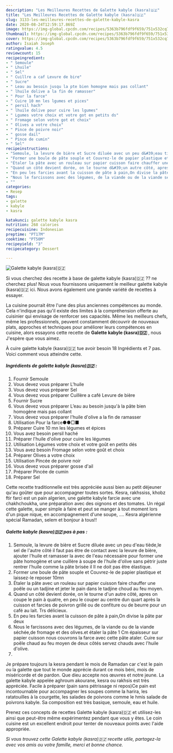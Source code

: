 ```yaml
---
description: "Les Meilleures Recettes de Galette kabyle (kasra)🇩🇿"
title: "Les Meilleures Recettes de Galette kabyle (kasra)🇩🇿"
slug: 3133-les-meilleures-recettes-de-galette-kabyle-kasra
date: 2020-08-24T12:59:17.869Z
image: https://img-global.cpcdn.com/recipes/5363b796fdf9f659/751x532cq70/galette-kabyle-kasra🇩🇿-photo-principale-de-la-recette.jpg
thumbnail: https://img-global.cpcdn.com/recipes/5363b796fdf9f659/751x532cq70/galette-kabyle-kasra🇩🇿-photo-principale-de-la-recette.jpg
cover: https://img-global.cpcdn.com/recipes/5363b796fdf9f659/751x532cq70/galette-kabyle-kasra🇩🇿-photo-principale-de-la-recette.jpg
author: Isaiah Joseph
ratingvalue: 4.5
reviewcount: 15
recipeingredient:
- " Semoule"
- " Lhuile"
- " Sel"
- " Cuillre a caf Levure de bire"
- " Sucre"
- " Leau au besoin jusqu la pte bien homogne mais pas collant"
- " lhuile dolive a la fin de ramasser"
- " Pour la farce"
- " Cuire 10 mn les lgumes et pices"
- " persil hach"
- " lhuile dolive pour cuire les lgumes"
- " Lgumes votre choix et votre got en petits ds"
- " Fromage selon votre got et choix"
- " Olives a votre choix"
- " Pince de poivre noir"
- " gosse dail"
- " Pince de cumin"
- " Sel"
recipeinstructions:
- "Semoule, la levure de bière et Sucre diluée avec un peu d&#39;eau tiède,le sel de l&#39;autre côté il faut pas être de contact avec la levure de bière, ajouter l&#39;huile et ramasser la avec de l&#39;eau nécessaire pour former une pâte homogène et une cuillère à soupe de l&#39;huile d&#39;olive sans pétrir juste rentrer l&#39;huile comme la pâte brisée il Il ne doit pas être élastique."
- "Former une boule de pâte souple et Couvrez-le de papier plastique et laissez-le reposer 10mn"
- "Étaler la pâte avec un rouleau sur papier cuisson faire chauffer une poêle ou un tadjine et jeter le pain dans le tadjine choud au feu moyen."
- "Quand un côté devient dorée, on le tourne d&#39;un autre côté, apres on coupe le pain à quatre, en peu le couper au centre dun quart après la cuisson et farcies de poivron grillé ou de confiture ou de beurre pour un café au lait. Trs délicieux."
- "En peu les farcies avant la cuisson de pâte à pain,On divise la pâte par deux"
- "Nous le farcissons avec des légumes, de la viande ou de la viande séchée,de fromage et des olives.et étaler la pâte 1 Cm épaisseur sur papier cuisson nous couvrons la farce avec cette pâte ataler. Cuire sur poêle chaud au feu moyen de deux côtés servez chauds avec l&#39;huile d&#39;olive."
- ""
categories:
- Resep
tags:
- galette
- kabyle
- kasra

katakunci: galette kabyle kasra 
nutrition: 268 calories
recipecuisine: Indonesian
preptime: "PT17M"
cooktime: "PT50M"
recipeyield: "3"
recipecategory: Dessert

---
```



![Galette kabyle (kasra)🇩🇿](https://img-global.cpcdn.com/recipes/5363b796fdf9f659/751x532cq70/galette-kabyle-kasra🇩🇿-photo-principale-de-la-recette.jpg)

Si vous cherchez des recette à base de galette kabyle (kasra)🇩🇿 ?? ne cherchez plus! Nous vous fournissons uniquement le meilleur galette kabyle (kasra)🇩🇿 ici. Nous avons également une grande variété de recettes à essayer.

La cuisine pourrait être l'une des plus anciennes compétences au monde. Cela n'indique pas qu'il existe des limites à la compréhension offerte au cuisinier qui envisage de renforcer ses capacités. Même les meilleurs chefs, même les professionnels, peuvent constamment découvrir de nouveaux plats, approches et techniques pour améliorer leurs compétences en cuisine, alors essayons cette recette de <strong> Galette kabyle (kasra)🇩🇿 </strong>, nous J'espère que vous aimez.

<!--inarticleads1-->

À cuire galette kabyle (kasra)🇩🇿 tue avoir besoin 18 Ingrédients et 7 pas. Voici comment vous atteindre cette.

##### Ingrédients de galette kabyle (kasra)🇩🇿 :

1. Fournir  Semoule
1. Vous devez vous préparer  L&#39;huile
1. Vous devez vous préparer  Sel
1. Vous devez vous préparer  Cuillère a café Levure de bière
1. Fournir  Sucre
1. Vous devez vous préparer  L’eau au besoin jusqu&#39;à la pâte bien homogène mais pas collant
1. Vous devez vous préparer  l&#39;huile d&#39;olive a la fin de ramasser
1. Utilisation  Pour la farce●●□■
1. Préparer  Cuire 10 mn les légumes et épices
1. Vous avez besoin  persil haché
1. Préparer  l&#39;huile d&#39;olive pour cuire les légumes
1. Utilisation  Légumes votre choix et votre goût en petits dés
1. Vous avez besoin  Fromage selon votre goût et choix
1. Préparer  Olives a votre choix
1. Utilisation  Pincée de poivre noir
1. Vous devez vous préparer  gosse d&#39;ail
1. Préparer  Pincée de cumin
1. Préparer  Sel


Cette recette traditionnelle est très appréciée aussi bien au petit déjeuner qu&#39;au goûter que pour accompagner toutes sortes. Kesra, rakhssiss, khobz ftir farci est un pain algerien, une galette kabyle farcie avec une chakhchoukha, une préparation avec des oignons et des tomates. Un régal cette galette, super simple à faire et peut se manger à tout moment lors d&#39;un pique nique, en accompagnement d&#39;une soupe, …. Kesra algérienne spécial Ramadan, selem et bonjour à tous!! 

<!--inarticleads2-->

##### Galette kabyle (kasra)🇩🇿 pas à pas :

1. Semoule, la levure de bière et Sucre diluée avec un peu d&#39;eau tiède,le sel de l&#39;autre côté il faut pas être de contact avec la levure de bière, ajouter l&#39;huile et ramasser la avec de l&#39;eau nécessaire pour former une pâte homogène et une cuillère à soupe de l&#39;huile d&#39;olive sans pétrir juste rentrer l&#39;huile comme la pâte brisée il Il ne doit pas être élastique.
1. Former une boule de pâte souple et Couvrez-le de papier plastique et laissez-le reposer 10mn
1. Étaler la pâte avec un rouleau sur papier cuisson faire chauffer une poêle ou un tadjine et jeter le pain dans le tadjine choud au feu moyen.
1. Quand un côté devient dorée, on le tourne d&#39;un autre côté, apres on coupe le pain à quatre, en peu le couper au centre dun quart après la cuisson et farcies de poivron grillé ou de confiture ou de beurre pour un café au lait. Trs délicieux.
1. En peu les farcies avant la cuisson de pâte à pain,On divise la pâte par deux
1. Nous le farcissons avec des légumes, de la viande ou de la viande séchée,de fromage et des olives.et étaler la pâte 1 Cm épaisseur sur papier cuisson nous couvrons la farce avec cette pâte ataler. Cuire sur poêle chaud au feu moyen de deux côtés servez chauds avec l&#39;huile d&#39;olive.
1. 


Je prépare toujours la kesra pendant le mois de Ramadan car c&#39;est le pain ou la galette que tout le monde apprécie durant ce mois béni, mois de miséricorde et de pardon. Que dieu accepte nos œuvres et notre jeune. La galette kabyle appelée aghroum akourane, kesra ou rakhsis est très appréciée. Facile à préparer (pain sans pétrissage ni repos)Ce pain est incontournable pour accompagner les soupes comme la harira, les ratatouilles à la courgette, les salades de poivrons comme le hmis salade de poivrons kabyle. Sa composition est très basique, semoule, eau et huile. 

<!--inarticleads1-->

<p>
Prenez ces concepts de recettes Galette kabyle (kasra)🇩🇿 et utilisez-les ainsi que peut-être même expérimentez pendant que vous y êtes. Le coin cuisine est un excellent endroit pour tenter de nouveaux points avec l'aide appropriée.
</p>

<p>
<i>Si vous trouvez cette Galette kabyle (kasra)🇩🇿 recette utile, partagez-la avec vos amis ou votre famille, merci et bonne chance.</i>
</p>
